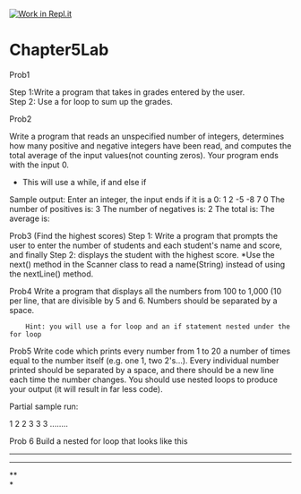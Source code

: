 [![Work in Repl.it](https://classroom.github.com/assets/work-in-replit-14baed9a392b3a25080506f3b7b6d57f295ec2978f6f33ec97e36a161684cbe9.svg)](https://classroom.github.com/online_ide?assignment_repo_id=4088938&assignment_repo_type=AssignmentRepo)
# Chapter5Lab

Prob1

Step 1:Write a program that takes in grades entered by the user.  
Step 2: Use a for loop to sum up the grades.

Prob2

Write a program that reads an unspecified number of integers, determines how many positive and negative integers have been read, and computes the total average of the input values(not counting zeros).  Your program ends with the input 0. 

* This will use a while, if and else if

Sample output: Enter an integer, the input ends if it is a 0: 1 2 -5 -8 7 0
The number of positives is: 3
The number of negatives is: 2
The total is:
The average is:  

Prob3
(Find the highest scores)
Step 1: Write a program that prompts the user to enter the number of students and each student's name and score, and finally 
Step 2: displays the student with the highest score. 
*Use the next() method in the Scanner class to read a name(String) instead of using the nextLine() method. 

Prob4
Write a program that displays all the numbers from 100 to 1,000 (10 per line, that are divisible by 5 and 6.  Numbers should be separated by a space. 
		 
		Hint: you will use a for loop and an if statement nested under the for loop

Prob5
Write code which prints every number from 1 to 20 a number of times equal to the number itself (e.g. one 1, two 2's...). Every individual number printed should be separated by a space, and there should be a new line each time the number changes. You should use nested loops to produce your output (it will result in far less code).

Partial sample run:

1 
2 2 
3 3 3 
........

Prob 6
Build a nested for loop that looks like this
****                                                                
***                                                                 
**                                                                    
*                                                                   





